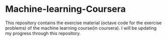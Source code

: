# Machine-learning-Coursera
This repository contains the exercise material (octave code for the exercise problems) of the machine learning course(in coursera). I will be updating my progress through this repository.
